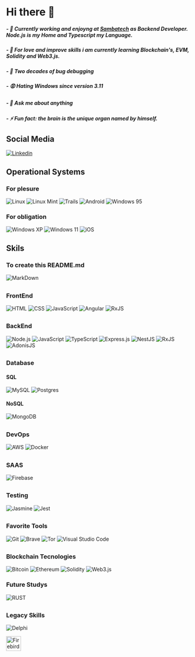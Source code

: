   # Hi there 👋

  ##### - 🐝 Currently working and enjoyng at [Sambatech](https://sambatech.com.br) as Backend Developer. Node.js is my Home and Typescript my Language.
  ##### - 🌱 For love and improve skills i am currently learning Blockchain's, EVM, Solidity and Web3.js.
  ##### - 🐜 Two decades of bug debugging
  ##### - 😡 Hating Windows since version 3.11
  ## 
  ##### - 💬 Ask me about anything
  ##### - ⚡ Fun fact: the brain is the unique organ named by himself.
  ##

  ## Social Media

  [![Linkedin](https://img.shields.io/badge/LinkedIn-0077B5?style=for-the-badge&logo=linkedin&logoColor=white)](https://www.linkedin.com/in/rodolfopatane/)

  ##

  ## Operational Systems

  ### For plesure
  ![Linux](https://img.shields.io/badge/Linux-FCC624?style=for-the-badge&logo=linux&logoColor=white)
  ![Linux Mint](https://img.shields.io/badge/Linux_Mint-87CF3E?style=for-the-badge&logo=linux-mint&logoColor=white)
  ![Trails](https://img.shields.io/badge/Tails%20-56347C?&style=for-the-badge&logo=tails&logoColor=white)
  ![Android](https://img.shields.io/badge/Android-3DDC84?style=for-the-badge&logo=android&logoColor=white)
  ![Windows 95](https://img.shields.io/badge/Windows_95-008080?style=for-the-badge&logo=windows-95&logoColor=white)

  ### For obligation
  ![Windows XP](https://img.shields.io/badge/Windows_XP-003399?style=for-the-badge&logo=windows-xp&logoColor=white)
  ![Windows 11](https://img.shields.io/badge/Windows-0078D6?style=for-the-badge&logo=windows&logoColor=white)
  ![iOS](https://img.shields.io/badge/iOS-000000?style=for-the-badge&logo=ios&logoColor=white)

  ##

  ## Skils
  ### To create this README.md
  ![MarkDown](https://img.shields.io/badge/Markdown-000000?style=for-the-badge&logo=markdown&logoColor=white)

  ##

  ### FrontEnd
  ![HTML](https://img.shields.io/badge/HTML5-E34F26?style=for-the-badge&logo=html5&logoColor=white)
  ![CSS](https://img.shields.io/badge/CSS3-1572B6?style=for-the-badge&logo=css3&logoColor=white)
  ![JavaScript](https://img.shields.io/badge/JavaScript-F7DF1E?style=for-the-badge&logo=javascript&logoColor=white)
  ![Angular](https://img.shields.io/badge/Angular-DD0031?style=for-the-badge&logo=angular&logoColor=white)
  ![RxJS](https://img.shields.io/badge/rxjs-%23B7178C.svg?style=for-the-badge&logo=reactivex&logoColor=white)

  ##

  ### BackEnd
  ![Node.js](https://img.shields.io/badge/Node.js-43853D?style=for-the-badge&logo=node.js&logoColor=white)
  ![JavaScript](https://img.shields.io/badge/JavaScript-F7DF1E?style=for-the-badge&logo=javascript&logoColor=white)
  ![TypeScript](https://img.shields.io/badge/TypeScript-007ACC?style=for-the-badge&logo=typescript&logoColor=white)
  ![Express.js](https://img.shields.io/badge/Express.js-404D59?style=for-the-badge)
  ![NestJS](https://img.shields.io/badge/nestjs-%23E0234E.svg?style=for-the-badge&logo=nestjs&logoColor=white)
  ![RxJS](https://img.shields.io/badge/rxjs-%23B7178C.svg?style=for-the-badge&logo=reactivex&logoColor=white)
  ![AdonisJS](https://img.shields.io/badge/adonisjs-%23220052.svg?style=for-the-badge&logo=adonisjs&logoColor=white)

  ##

  
  ### Database
  #### SQL
  ![MySQL](https://img.shields.io/badge/MySQL-00000F?style=for-the-badge&logo=mysql&logoColor=white)
  ![Postgres](https://img.shields.io/badge/PostgreSQL-316192?style=for-the-badge&logo=postgresql&logoColor=white)

  #### NoSQL
  ![MongoDB](https://img.shields.io/badge/MongoDB-4EA94B?style=for-the-badge&logo=mongodb&logoColor=white)

  ##

  ### DevOps
  ![AWS](https://img.shields.io/badge/AWS-%23FF9900.svg?style=for-the-badge&logo=amazon-aws&logoColor=white)
  ![Docker](https://img.shields.io/badge/docker-%230db7ed.svg?style=for-the-badge&logo=docker&logoColor=white)

  ##

  ### SAAS
  ![Firebase](https://img.shields.io/badge/firebase-%23039BE5.svg?style=for-the-badge&logo=firebase)

  ##

  ### Testing
  ![Jasmine](https://img.shields.io/badge/-Jasmine-%238A4182?style=for-the-badge&logo=Jasmine&logoColor=white)
  ![Jest](https://img.shields.io/badge/-jest-%23C21325?style=for-the-badge&logo=jest&logoColor=white)

##

  ### Favorite Tools
  ![Git](https://img.shields.io/badge/git-%23F05033.svg?style=for-the-badge&logo=git&logoColor=white)
  ![Brave](https://img.shields.io/badge/Brave-FB542B?style=for-the-badge&logo=Brave&logoColor=white)
  ![Tor](https://img.shields.io/badge/Tor-7D4698?style=for-the-badge&logo=Tor-Browser&logoColor=white)
  ![Visual Studio Code](https://img.shields.io/badge/Visual%20Studio%20Code-0078d7.svg?style=for-the-badge&logo=visual-studio-code&logoColor=white)

  ##

  ### Blockchain Tecnologies
  ![Bitcoin](https://img.shields.io/badge/Bitcoin-000000?style=for-the-badge&logo=bitcoin&logoColor=white)
  ![Ethereum](https://img.shields.io/badge/Ethereum-3C3C3D?style=for-the-badge&logo=Ethereum&logoColor=white)
  ![Solidity](https://img.shields.io/badge/Solidity-e6e6e6?style=for-the-badge&logo=solidity&logoColor=white)
  ![Web3.js](https://img.shields.io/badge/web3.js-F16822?style=for-the-badge&logo=web3.js&logoColor=white)
  
  ### Future Studys
  ![RUST](https://img.shields.io/badge/Rust-000000?style=for-the-badge&logo=rust&logoColor=white)
  
  ##
  
  ### Legacy Skills
  ![Delphi](https://img.shields.io/badge/Delphi-B22222?style=for-the-badge&logo=delphi&logoColor=white)
  
  <img src="https://encrypted-tbn0.gstatic.com/images?q=tbn:ANd9GcQwlnfNcsAPD15iiQzZHldfeti1Iyl4zr62GpQjuiS4e6gLi7kt9-sjJdbEVaZuknxxyBs&usqp" height="40" alt="Firebird">  
    
